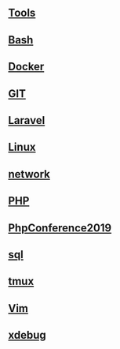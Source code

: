 ## [Tools](tools.md)
## [Bash](bash.md)
## [Docker]( docker )
## [GIT](git.md)
## [Laravel](laravel.md)
## [Linux](Others.md)
## [network](curl.md)
## [PHP](php.md)
## [PhpConference2019](PhpConference2019.md)
## [sql](sql.md)
## [tmux](tmux.md)
## [Vim](vim.md)
## [xdebug](xdebug.md)










